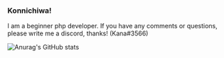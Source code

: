 ### Konnichiwa!
I am a beginner php developer. If you have any comments or questions, please write me a discord, thanks! (Kana#3566)

![Anurag's GitHub stats](https://github-readme-stats.vercel.app/api?username=KanaMonogatari&show_icons=true&theme=tokyonight)

